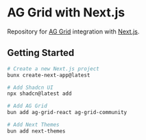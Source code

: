 # AG Grid with Next.js

Repository for [AG Grid](https://www.ag-grid.com/) integration with [Next.js](https://nextjs.org/).

## Getting Started

```bash
# Create a new Next.js project
bunx create-next-app@latest

# Add Shadcn UI
npx shadcn@latest add

# Add AG Grid
bun add ag-grid-react ag-grid-community

# Add Next Themes
bun add next-themes
```
